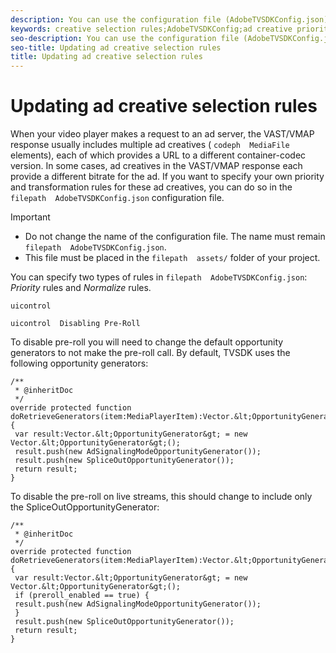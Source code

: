 ```yaml
---
description: You can use the configuration file (AdobeTVSDKConfig.json) to update the priorities for ad creative selection on VAST/VMAP responses. You can also use this configuration file to define the source URL transformation rules for ad creatives.
keywords: creative selection rules;AdobeTVSDKConfig;ad creative priorities;transformation rules
seo-description: You can use the configuration file (AdobeTVSDKConfig.json) to update the priorities for ad creative selection on VAST/VMAP responses. You can also use this configuration file to define the source URL transformation rules for ad creatives.
seo-title: Updating ad creative selection rules
title: Updating ad creative selection rules
---
```


# Updating ad creative selection rules



When your video player makes a request to an ad server, the VAST/VMAP response usually includes multiple ad creatives ( `codeph  MediaFile` elements), each of which provides a URL to a different container-codec version. In some cases, ad creatives in the VAST/VMAP response each provide a different bitrate for the ad. If you want to specify your own priority and transformation rules for these ad creatives, you can do so in the `filepath  AdobeTVSDKConfig.json` configuration file.


>[!IMPORTANT]
>
>* Do not change the name of the  configuration file. The name must remain `filepath  AdobeTVSDKConfig.json`.
>* This file must be placed in the `filepath  assets/` folder of your project.
>

You can specify two types of rules in `filepath  AdobeTVSDKConfig.json`: *Priority* rules and *Normalize* rules.

`uicontrol`

`uicontrol  Disabling Pre-Roll`

To disable pre-roll you will need to change the default opportunity generators to not make the pre-roll call. By default, TVSDK uses the following opportunity generators:


```
/** 
 * @inheritDoc 
 */ 
override protected function doRetrieveGenerators(item:MediaPlayerItem):Vector.&lt;OpportunityGenerator&gt; { 
 var result:Vector.&lt;OpportunityGenerator&gt; = new Vector.&lt;OpportunityGenerator&gt;(); 
 result.push(new AdSignalingModeOpportunityGenerator()); 
 result.push(new SpliceOutOpportunityGenerator()); 
 return result; 
} 

```

To disable the pre-roll on live streams, this should change to include only the SpliceOutOpportunityGenerator:


```
/** 
 * @inheritDoc 
 */ 
override protected function doRetrieveGenerators(item:MediaPlayerItem):Vector.&lt;OpportunityGenerator&gt; { 
 var result:Vector.&lt;OpportunityGenerator&gt; = new Vector.&lt;OpportunityGenerator&gt;(); 
 if (preroll_enabled == true) { 
 result.push(new AdSignalingModeOpportunityGenerator()); 
 } 
 result.push(new SpliceOutOpportunityGenerator()); 
 return result; 
}
```

